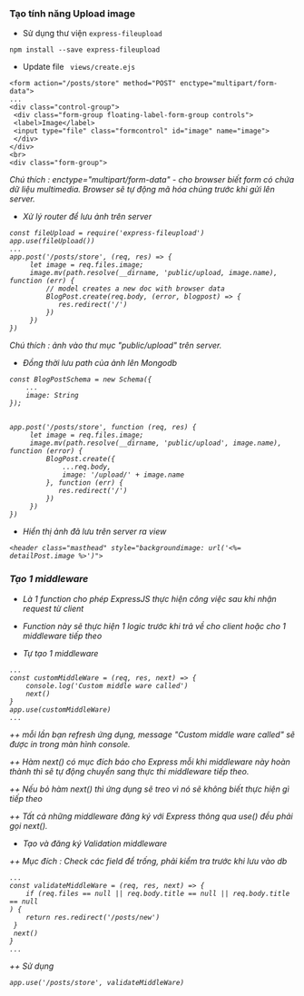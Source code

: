 ### Tạo tính năng Upload image

- Sử dụng thư viện `express-fileupload`

```angular2html
npm install --save express-fileupload
```

- Update file ` views/create.ejs`

```angular2html
<form action="/posts/store" method="POST" enctype="multipart/form-data">
...
<div class="control-group">
 <div class="form-group floating-label-form-group controls">
 <label>Image</label>
 <input type="file" class="formcontrol" id="image" name="image">
 </div>
</div>
<br>
<div class="form-group">
```

<i> Chú thích : enctype="multipart/form-data" - cho browser biết 
form có chứa dữ liệu multimedia. Browser sẽ tự động mã hóa chúng trước khi gửi lên server.

- Xử lý router để lưu ảnh trên server

```angular2html
const fileUpload = require('express-fileupload')
app.use(fileUpload())
...
app.post('/posts/store', (req, res) => {
     let image = req.files.image;
     image.mv(path.resolve(__dirname, 'public/upload, image.name), function (err) {
         // model creates a new doc with browser data
         BlogPost.create(req.body, (error, blogpost) => {
            res.redirect('/')
         })
     })
})

```

<i> Chú thích : ảnh vào thư mục "public/upload" trên server.

- Đồng thời lưu path của ảnh lên Mongodb

```angular2html
const BlogPostSchema = new Schema({
    ...
    image: String
});


app.post('/posts/store', function (req, res) {
     let image = req.files.image;
     image.mv(path.resolve(__dirname, 'public/upload', image.name), function (error) {
         BlogPost.create({
             ...req.body,
             image: '/upload/' + image.name
         }, function (err) {
            res.redirect('/')
         })
     })
})

```

- Hiển thị ảnh đã lưu trên server ra view

```angular2html
<header class="masthead" style="backgroundimage: url('<%= detailPost.image %>')">
```

### Tạo 1 middleware

- Là 1 function cho phép ExpressJS thực hiện công việc sau khi nhận request từ client
- Function này sẽ thực hiện 1 logic trước khi trả về cho client hoặc cho 1 middleware tiếp theo

- Tự tạo 1 middleware

```angular2html
...
const customMiddleWare = (req, res, next) => {
    console.log('Custom middle ware called')
    next()
}
app.use(customMiddleWare)
...

```

++ mỗi lần bạn refresh ứng dụng, message "Custom middle ware called" sẽ được in
trong màn hình console.

++ Hàm next() có mục đích báo cho Express mỗi khi middleware này hoàn thành thì
sẽ tự động chuyển sang thực thi middleware tiếp theo. 

++ Nếu bỏ hàm next() thì ứng dụng sẽ treo vì nó sẽ không biết thực hiện gì tiếp theo 

++ Tất cả những middleware đăng ký với Express thông qua use() đều phải gọi next().

- Tạo và đăng ký Validation middleware

++ Mục đích : Check các field để trống, phải kiểm tra trước khi lưu vào db

```angular2html
...
const validateMiddleWare = (req, res, next) => {
    if (req.files == null || req.body.title == null || req.body.title == null
) {
    return res.redirect('/posts/new')
 }
 next()
}
...

```

++ Sử dụng

```angular2html
app.use('/posts/store', validateMiddleWare)
```